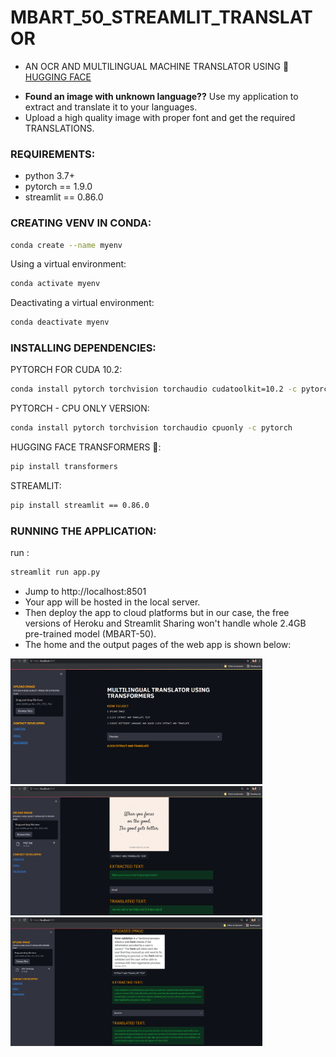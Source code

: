 # MBART_50_STREAMLIT_TRANSLATOR
- <p>AN OCR AND MULTILINGUAL MACHINE TRANSLATOR USING 🤗<a href=https://huggingface.co/transformers/index.html>HUGGING FACE</a></P>
- **Found an image with unknown language??** Use my application to extract and translate it to your languages.
- Upload a high quality image with proper font and get the required TRANSLATIONS.
### REQUIREMENTS:

* python 3.7+
* pytorch == 1.9.0
* streamlit == 0.86.0

### CREATING VENV IN CONDA:
```sh
conda create --name myenv
```
Using a virtual environment:
```sh
conda activate myenv
```
Deactivating a virtual environment:
```sh
conda deactivate myenv
```
### INSTALLING DEPENDENCIES:
PYTORCH FOR CUDA 10.2:
```sh
conda install pytorch torchvision torchaudio cudatoolkit=10.2 -c pytorch
```
PYTORCH - CPU ONLY VERSION:
```sh
conda install pytorch torchvision torchaudio cpuonly -c pytorch
```
HUGGING FACE TRANSFORMERS 🤗:
```sh
pip install transformers
```
STREAMLIT:
```sh
pip install streamlit == 0.86.0
```

### RUNNING THE APPLICATION:
run :
```sh
streamlit run app.py
```
- Jump to http://localhost:8501 
- Your app will be hosted in the local server.
- Then deploy the app to cloud platforms but in our case, the free versions of Heroku and Streamlit Sharing won't handle whole 2.4GB pre-trained model (MBART-50).
- The home and the output pages of the web app is shown below:
<div class="row">
    <img src="IMAGES/DEFAULT.png" title='DEFAULT' alt="index" style="width:80%">
</div>
<div class="row">
    <img src="IMAGES/OUTPUT1.png" title='TEST1' alt="Translated" style="width:80%">
</div>
<div class="row">
    <img src="IMAGES/OUTPUT2.png" title='TEST2' alt="Translated" style="width:80%">
</div>
